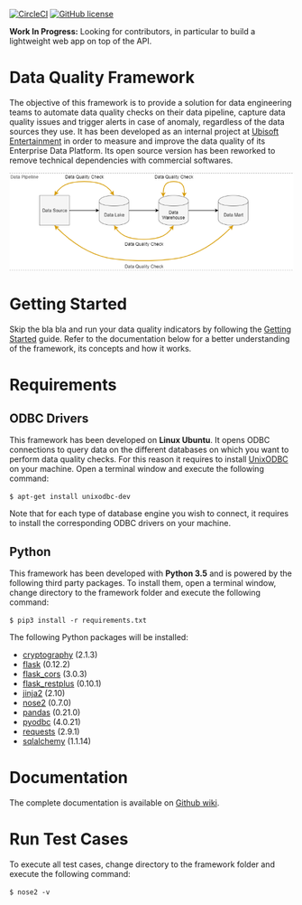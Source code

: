 [![CircleCI](https://img.shields.io/circleci/project/github/RedSparr0w/node-csgo-parser.svg?style=flat-square)](https://github.com/alexisrolland/data-quality)
[![GitHub license](https://img.shields.io/github/license/alexisrolland/data-quality.svg?style=flat-square)](https://github.com/alexisrolland/data-quality/blob/master/LICENSE)

**Work In Progress:** Looking for contributors, in particular to build a lightweight web app on top of the API.

# Data Quality Framework
The objective of this framework is to provide a solution for data engineering teams to automate data quality checks on their data pipeline, capture data quality issues and trigger alerts in case of anomaly, regardless of the data sources they use. It has been developed as an internal project at [Ubisoft Entertainment](https://www.ubisoft.com) in order to measure and improve the data quality of its Enterprise Data Platform. Its open source version has been reworked to remove technical dependencies with commercial softwares.

![Data pipeline](/doc/data_pipeline.png)

# Getting Started
Skip the bla bla and run your data quality indicators by following the [Getting Started](https://github.com/alexisrolland/data-quality/wiki/Getting-Started) guide. Refer to the documentation below for a better understanding of the framework, its concepts and how it works.

# Requirements
## ODBC Drivers
This framework has been developed on **Linux Ubuntu**. It opens ODBC connections to query data on the different databases on which you want to perform data quality checks. For this reason it requires to install [UnixODBC](http://www.unixodbc.org/) on your machine. Open a terminal window and execute the following command:

`$ apt-get install unixodbc-dev`

Note that for each type of database engine you wish to connect, it requires to install the corresponding ODBC drivers on your machine.

## Python
This framework has been developed with **Python 3.5** and is powered by the following third party packages. To install them, open a terminal window, change directory to the framework folder and execute the following command:

`$ pip3 install -r requirements.txt`

The following Python packages will be installed:
* [cryptography](https://cryptography.io) (2.1.3)
* [flask](http://flask.pocoo.org) (0.12.2)
* [flask_cors](http://flask-cors.readthedocs.io) (3.0.3)
* [flask_restplus](http://flask-restplus.readthedocs.io) (0.10.1)
* [jinja2](https://pypi.python.org/pypi/Jinja2) (2.10)
* [nose2](http://nose2.readthedocs.io) (0.7.0)
* [pandas](http://pandas.pydata.org) (0.21.0)
* [pyodbc](https://github.com/mkleehammer/pyodbc) (4.0.21)
* [requests](http://docs.python-requests.org) (2.9.1)
* [sqlalchemy](https://www.sqlalchemy.org) (1.1.14)

# Documentation
The complete documentation is available on [Github wiki](https://github.com/alexisrolland/data-quality/wiki).

# Run Test Cases
To execute all test cases, change directory to the framework folder and execute the following command:

`$ nose2 -v`
